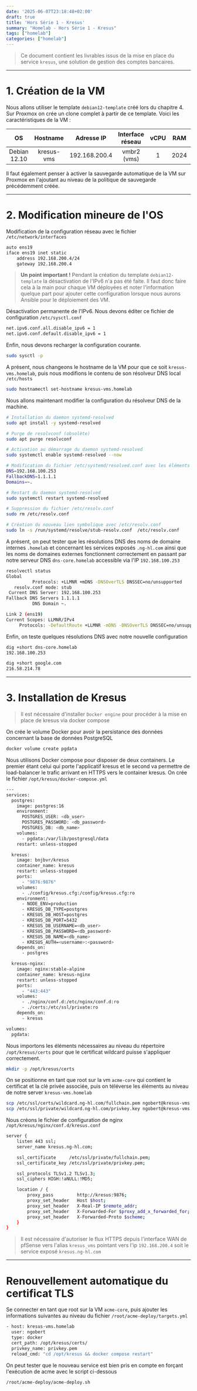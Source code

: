 ```yaml
---
date: '2025-06-07T23:18:48+02:00'
draft: true
title: 'Hors Série 1 - Kresus'
summary: "Homelab - Hors Série 1 - Kresus"
tags: ["homelab"]
categories: ["homelab"]
---
```


> Ce document contient les livrables issus de la mise en place du service `kresus`, une solution de gestion des comptes bancaires.

---

# 1. Création de la VM

Nous allons utiliser le template `debian12-template` créé lors du chapitre 4. Sur Proxmox on crée un clone complet à partir de ce template. Voici les caractéristiques de la VM :

| OS      | Hostname     | Adresse IP | Interface réseau | vCPU    | RAM   | Stockage
|:-:    |:-:    |:-:    |:-:    |:-:    |:-:    |:-:
| Debian 12.10     | kresus-vms      | 192.168.200.4    | vmbr2 (vms)    | 1     | 2024   | 20Gio

Il faut également penser à activer la sauvegarde automatique de la VM sur Proxmox en l'ajoutant au niveau de la politique de sauvegarde précédemment créée.

---

# 2. Modification mineure de l'OS

Modification de la configuration réseau avec le fichier `/etc/network/interfaces`

```bash
auto ens19
iface ens19 inet static
    address 192.168.200.4/24
    gateway 192.168.200.4
```

> __Un point important !__ Pendant la création du template `debian12-template` la désactivation de l'IPv6 n'a pas été faite. Il faut donc faire cela à la main pour chaque VM déployées et noter l'information quelque part pour ajouter cette configuration lorsque nous aurons Ansible pour le déploiement des VM.

Désactivation permanente de l'IPv6. Nous devons éditer ce fichier de configuration `/etc/sysctl.conf`

```bash
net.ipv6.conf.all.disable_ipv6 = 1
net.ipv6.conf.default.disable_ipv6 = 1
```

Enfin, nous devons recharger la configuration courante.

```bash
sudo sysctl -p
```

A présent, nous changeons le hostname de la VM pour que ce soit `kresus-vms.homelab`, puis nous modifions le contenu de son résolveur DNS local `/etc/hosts`

```bash
sudo hostnamectl set-hostname kresus-vms.homelab
```

Nous allons maintenant modifier la configuration du résolveur DNS de la machine.

```bash
# Installation du daemon systemd-resolved
sudo apt install -y systemd-resolved

# Purge de resolvconf (obsolète)
sudo apt purge resolvconf

# Activation au démarrage du daemon systemd-resolved
sudo systemctl enable systemd-resolved --now

# Modification du fichier /etc/systemd/resolved.conf avec les éléments suivants
DNS=192.168.100.253
FallbackDNS=1.1.1.1
Domains=~.

# Restart du daemon systemd-resolved
sudo systemctl restart systemd-resolved

# Suppression du fichier /etc/resolv.conf
sudo rm /etc/resolv.conf

# Création du nouveau lien symbolique avec /etc/resolv.conf
sudo ln -s /run/systemd/resolve/stub-resolv.conf  /etc/resolv.conf
```

A présent, on peut tester que les résolutions DNS des noms de domaine internes `.homelab` et concernant les services exposés `.ng-hl.com` ainsi que les noms de domaines externes fonctionnent correctement en passant par notre serveur DNS `dns-core.homelab` accessible via l'IP `192.168.100.253`

```bash
resolvectl status
Global
          Protocols: +LLMNR +mDNS -DNSOverTLS DNSSEC=no/unsupported
   resolv.conf mode: stub
 Current DNS Server: 192.168.100.253
Fallback DNS Servers 1.1.1.1
          DNS Domain ~.

Link 2 (ens19)
Current Scopes: LLMNR/IPv4
     Protocols: -DefaultRoute +LLMNR -mDNS -DNSOverTLS DNSSEC=no/unsupported
```

Enfin, on teste quelques résolutions DNS avec notre nouvelle configuration

```bash
dig +short dns-core.homelab
192.168.100.253
```

```bash
dig +short google.com
216.58.214.78
```

---

# 3. Installation de Kresus

> Il est nécessaire d'installer `Docker engine` pour procéder à la mise en place de kresus via docker compose

On crée le volume Docker pour avoir la persistance des données concernant la base de données PostgreSQL

```bash
docker volume create pgdata
```

Nous utilisons Docker compose pour disposer de deux containers. Le premier étant celui qui porte l'applicatif kresus et le second va permettre de load-balancer le trafic arrivant en HTTPS vers le container kresus. On crée le fichier `/opt/kresus/docker-compose.yml`

```bash
---
services:
  postgres:
    image: postgres:16
    environment:
      POSTGRES_USER: <db_user>
      POSTGRES_PASSWORD: <db_password>
      POSTGRES_DB: <db_name>
    volumes:
      - pgdata:/var/lib/postgresql/data
    restart: unless-stopped

  kresus:
    image: bnjbvr/kresus
    container_name: kresus
    restart: unless-stopped
    ports:
      - "9876:9876"
    volumes:
      - ./config/kresus.cfg:/config/kresus.cfg:ro
    environment:
      - NODE_ENV=production
      - KRESUS_DB_TYPE=postgres
      - KRESUS_DB_HOST=postgres
      - KRESUS_DB_PORT=5432
      - KRESUS_DB_USERNAME=<db_user>
      - KRESUS_DB_PASSWORD=<db_password>
      - KRESUS_DB_NAME=<db_name>
      - KRESUS_AUTH=<username>:<password>
    depends_on:
      - postgres

  kresus-nginx:
    image: nginx:stable-alpine
    container_name: kresus-nginx
    restart: unless-stopped
    ports:
      - "443:443"
    volumes:
      - ./nginx/conf.d:/etc/nginx/conf.d:ro
      - ./certs:/etc/ssl/private:ro
    depends_on:
      - kresus

volumes:
  pgdata:
```

Nous importons les éléments nécessaires au niveau du répertoire `/opt/kresus/certs` pour que le certificat wildcard puisse s'appliquer correctement.

```bash
mkdir -p /opt/kresus/certs
```

On se positionne en tant que root sur la vm `acme-core` qui contient le certificat et la clé privée associée, puis on téléverse les éléments au niveau de notre server `kresus-vms.homelab`

```bash
scp /etc/ssl/certs/wildcard.ng-hl.com/fullchain.pem ngobert@kresus-vms.homelab:/opt/kresus/certs/
scp /etc/ssl/private/wildcard.ng-hl.com/privkey.key ngobert@kresus-vms.homelab:/opt/kresus/certs/privkey.pem
```

Nous créons le fichier de configuration de nginx `/opt/kresus/nginx/conf.d/kresus.conf`

```bash
server {
    listen 443 ssl;
    server_name kresus.ng-hl.com;

    ssl_certificate     /etc/ssl/private/fullchain.pem;
    ssl_certificate_key /etc/ssl/private/privkey.pem;

    ssl_protocols TLSv1.2 TLSv1.3;
    ssl_ciphers HIGH:!aNULL:!MD5;

    location / {
        proxy_pass         http://kresus:9876;
        proxy_set_header   Host $host;
        proxy_set_header   X-Real-IP $remote_addr;
        proxy_set_header   X-Forwarded-For $proxy_add_x_forwarded_for;
        proxy_set_header   X-Forwarded-Proto $scheme;
    }
}
```

> Il est nécessaire d'autoriser le flux HTTPS depuis l'interface WAN de pfSense vers l'alias `kresus_vms` pointant vers l'ip `192.168.200.4` soit le service exposé `kresus.ng-hl.com`

---

# Renouvellement automatique du certificat TLS

Se connecter en tant que root sur la VM `acme-core`, puis ajouter les informations suivantes au niveau du fichier `/root/acme-deploy/targets.yml`

```bash
- host: kresus-vms.homelab
  user: ngobert
  type: docker
  cert_path: /opt/kresus/certs/
  privkey_name: privkey.pem
  reload_cmd: "cd /opt/kresus && docker compose restart"
```

On peut tester que le nouveau service est bien pris en compte en forçant l'exécution de acme avec le script ci-dessous 

```bash
/root/acme-deploy/acme-deploy.sh
```